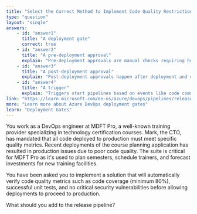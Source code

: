 ```yaml
---
title: "Select the Correct Method to Implement Code Quality Restriction"
type: "question"
layout: "single"
answers:
    - id: "answer1"
      title: "A deployment gate"
      correct: true
    - id: "answer2"
      title: "A pre-deployment approval"
      explain: "Pre-deployment approvals are manual checks requiring human intervention, not automated code quality restrictions that can be programmatically evaluated."
    - id: "answer3"
      title: "A post-deployment approval"
      explain: "Post-deployment approvals happen after deployment and can't prevent poor quality code from being deployed in the first place."
    - id: "answer4"
      title: "A trigger"
      explain: "Triggers start pipelines based on events like code commits, but they don't evaluate code quality or restrict releases based on quality metrics."
link: "https://learn.microsoft.com/en-us/azure/devops/pipelines/release/approvals/gates"
more: "Learn more about Azure DevOps deployment gates"
learn: "Deployment Gates"
---
```


You work as a DevOps engineer at MDFT Pro, a well-known training provider specializing in technology certification courses. Mark, the CTO, has mandated that all code deployed to production must meet specific quality metrics. Recent deployments of the course planning application has resulted in production issues due to poor code quality. The suite is critical for MDFT Pro as it's used to plan semesters, schedule trainers, and forecast investments for new training facilities.

You have been asked you to implement a solution that will automatically verify code quality metrics such as code coverage (minimum 80%), successful unit tests, and no critical security vulnerabilities before allowing deployments to proceed to production.

What should you add to the release pipeline?
